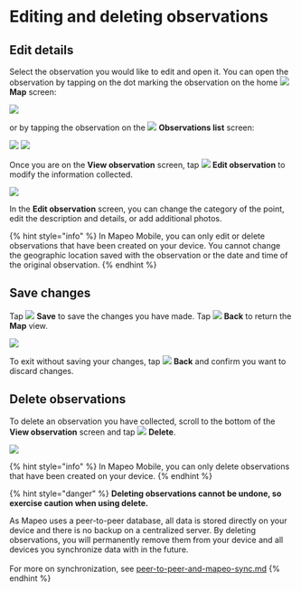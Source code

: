 # Editing and deleting observations

## Edit details

Select the observation you would like to edit and open it. You can open the observation by tapping on the dot marking the observation on the home ![](../../../.gitbook/assets/app-icons\_Map\_view.png) **Map** screen:

![](../../../.gitbook/assets/Homescreen-tap\_observation\_dot.jpg)

or by tapping the observation on the ![](../../../.gitbook/assets/app\_icons\_Observation-list\_GREY.png) **Observations list** screen:

![](../../../.gitbook/assets/Homescreen-Observations\_list\_button.jpg)  ![](../../../.gitbook/assets/Mm\_Observations\_list\_screen-select\_obs.jpg)

Once you are on the **View observation** screen, tap ![](../../../.gitbook/assets/app\_icons\_Edit-pencil.png) **Edit observation** to modify the information collected.&#x20;

![](../../../.gitbook/assets/Edit\_observation\_button.jpg)

In the **Edit observation** screen, you can change the category of the point, edit the description and details, or add additional photos.&#x20;

{% hint style="info" %}
In Mapeo Mobile, you can only edit or delete observations that have been created on your device. You cannot change the geographic location saved with the observation or the date and time of the original observation.
{% endhint %}

&#x20;

## Save changes

Tap ![](../../../.gitbook/assets/app\_icons\_Save-check.png) **Save** to save the changes you have made. Tap ![](../../../.gitbook/assets/app\_icons\_back\_arrow.png) **Back** to return the **Map** view.

<mark style="background-color:orange;"></mark>![](../../../.gitbook/assets/Mm\_Save\_observation.jpg)<mark style="background-color:orange;"></mark>

To exit without saving your changes, tap  ![](../../../.gitbook/assets/app\_icons\_back\_arrow.png) **Back** and confirm you want to discard changes.

## Delete observations

To delete an observation you have collected, scroll to the bottom of the  **View observation** screen and tap ![](../../../.gitbook/assets/app\_icons\_Delete-trash.png) **Delete**.&#x20;

![](../../../.gitbook/assets/Delete\_button.jpg)

{% hint style="info" %}
In Mapeo Mobile, you can only delete observations that have been created on your device.
{% endhint %}

{% hint style="danger" %}
**Deleting observations cannot be undone, so exercise caution when using delete.**

As Mapeo uses a peer-to-peer database, all data is stored directly on your device and there is no backup on a centralized server. By deleting observations, you will permanently remove them from your device and all devices you synchronize data with in the future.\
\
For more on synchronization, see [peer-to-peer-and-mapeo-sync.md](../../../introduction/what-is-mapeo/peer-to-peer-and-mapeo-sync.md "mention")
{% endhint %}

